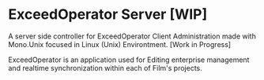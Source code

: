 # ExceedOperator Server [WIP]

A server side controller for ExceedOperator Client Administration made with Mono.Unix focused in Linux (Unix) Environtment. [Work in Progress]

ExceedOperator is an application used for Editing enterprise management and realtime synchronization within each of Film's projects.
